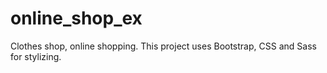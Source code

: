 # online_shop_ex
Clothes shop, online shopping. This project uses Bootstrap, CSS and Sass for stylizing.
